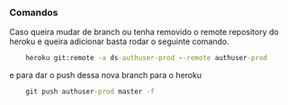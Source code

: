### Comandos 

Caso queira mudar de branch ou tenha removido o remote repository do heroku e queira adicionar basta rodar o seguinte comando.
```cmd
    heroku git:remote -a ds-authuser-prod --remote authuser-prod
```

e para dar o push dessa nova branch para o heroku

```cmd
    git push authuser-prod master -f
```